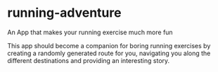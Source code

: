 # running-adventure
An App that makes your running exercise much more fun

This app should become a companion for boring running exercises by
creating a randomly generated route for you,
navigating you along the different destinations
and providing an interesting story.
